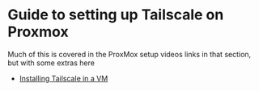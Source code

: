 # Guide to setting up Tailscale on Proxmox

Much of this is covered in the ProxMox setup videos links in that section, but with some extras here
- [Installing Tailscale in a VM](https://tailscale.com/kb/1133/proxmox#installing-tailscale-within-a-vm)
